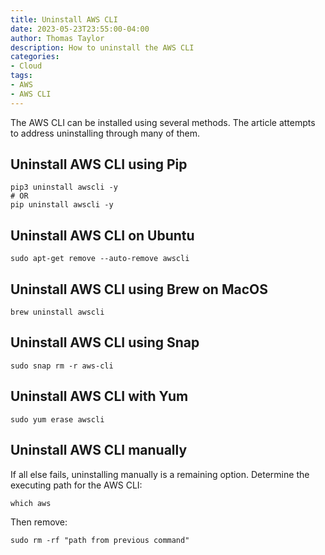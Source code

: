 ```yaml
---
title: Uninstall AWS CLI
date: 2023-05-23T23:55:00-04:00
author: Thomas Taylor
description: How to uninstall the AWS CLI
categories:
- Cloud
tags:
- AWS
- AWS CLI
---
```


The AWS CLI can be installed using several methods. The article attempts to address uninstalling through many of them.

## Uninstall AWS CLI using Pip

```shell
pip3 uninstall awscli -y
# OR
pip uninstall awscli -y
```

## Uninstall AWS CLI on Ubuntu

```shell
sudo apt-get remove --auto-remove awscli
```

## Uninstall AWS CLI using Brew on MacOS

```shell
brew uninstall awscli
```

## Uninstall AWS CLI using Snap

```shell
sudo snap rm -r aws-cli
```

## Uninstall AWS CLI with Yum

```shell
sudo yum erase awscli
```

## Uninstall AWS CLI manually

If all else fails, uninstalling manually is a remaining option. Determine the executing path for the AWS CLI:

```shell
which aws
```

Then remove:

```shell
sudo rm -rf "path from previous command"
```
